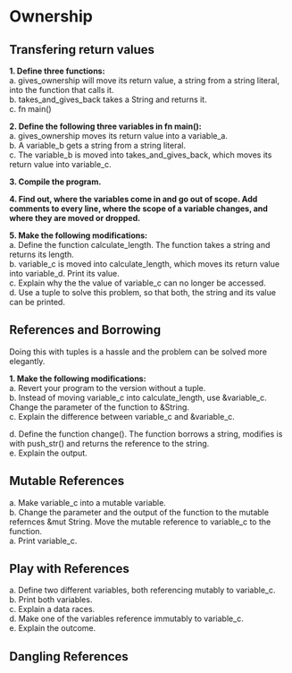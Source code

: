 Ownership
=========

## Transfering return values

**1. Define three functions:**  
    a. gives_ownership will move its return value, a string from a string literal, into the function that calls it.  
    b. takes_and_gives_back takes a String and returns it.  
    c. fn main()  

**2. Define the following three variables in fn main():**  
    a. gives_ownership moves its return value into a variable_a.  
    b. A variable_b gets a string from a string literal.  
    c. The variable_b is moved into takes_and_gives_back, which moves its return value into variable_c.  

**3. Compile the program.**  

**4. Find out, where the variables come in and go out of scope. Add comments to every line, where the scope of a variable changes, and where they are moved or dropped.**  

**5. Make the following modifications:**  
  a. Define the function calculate_length. The function takes a string and returns its length.  
  b. variable_c is moved into calculate_length, which moves its return value into variable_d. Print its value.  
  c. Explain why the the value of variable_c can no longer be accessed.  
  d. Use a tuple to solve this problem, so that both, the string and its value can be printed.  

## References and Borrowing  
Doing this with tuples is a hassle and the problem can be solved more elegantly.  

**1. Make the following modifications:**  
  a. Revert your program to the version without a tuple.  
  b. Instead of moving variable_c into calculate_length, use &variable_c. Change the parameter of the function to &String.  
  c. Explain the difference between variable_c and &variable_c.  

  d. Define the function change(). The function borrows a string, modifies is with push_str() and returns the reference to the string.  
  e. Explain the output.  

## Mutable References
  a. Make variable_c into a mutable variable.  
  b. Change the parameter and the output of the function to the mutable refernces &mut String. Move the mutable reference to variable_c to the function.  
  a. Print variable_c.  

## Play with References

  a. Define two different variables, both referencing mutably to variable_c.  
  b. Print both variables.  
  c. Explain a data races.  
  d. Make one of the variables reference immutably to variable_c.  
  e. Explain the outcome.  

## Dangling References

